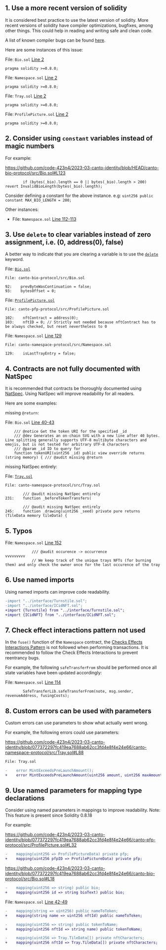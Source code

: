 ## 1. Use a more recent version of solidity

It is considered best practice to use the latest version of solidity. More recent versions of solidity have compiler optimizations, bugfixes, among other things. This could help in reading and writing safe and clean code.

A list of known compiler bugs can be found [here](https://etherscan.io/solcbuginfo).

Here are some instances of this issue:

File: `Bio.sol` [Line 2](https://github.com/code-423n4/2023-03-canto-identity/blob/HEAD/canto-bio-protocol/src/Bio.sol#L2)

```solidity
pragma solidity >=0.8.0;
```

File: `Namespace.sol` [Line 2](https://github.com/code-423n4/2023-03-canto-identity/blob/HEAD/canto-namespace-protocol/src/Namespace.sol#L2)

```solidity
pragma solidity >=0.8.0;
```

File: `Tray.sol` [Line 2](https://github.com/code-423n4/2023-03-canto-identity/blob/HEAD/canto-namespace-protocol/src/Tray.sol#L2)

```solidity
pragma solidity >=0.8.0;
```

File: `ProfilePicture.sol` [Line 2](https://github.com/code-423n4/2023-03-canto-identity/blob/HEAD/canto-pfp-protocol/src/ProfilePicture.sol#L2)

```solidity
pragma solidity >=0.8.0;
```

## 2. Consider using `constant` variables instead of magic numbers

For example:

https://github.com/code-423n4/2023-03-canto-identity/blob/HEAD/canto-bio-protocol/src/Bio.sol#L123

```solidity
        if (bytes(_bio).length == 0 || bytes(_bio).length > 200) revert InvalidBioLength(bytes(_bio).length);
```

Consider defining a constant for the above instance. e.g: `uint256 public constant MAX_BIO_LENGTH = 200;`

Other instances:

- File: `Namespace.sol` [Line 112-113](https://github.com/code-423n4/2023-03-canto-identity/blob/077372297fc419ea7688ab62cc3fd4e8f4e24e66/canto-namespace-protocol/src/Namespace.sol#L112-L113)

## 3. Use `delete` to clear variables instead of zero assignment, i.e. (0, address(0), false)

A better way to indicate that you are clearing a variable is to use the [`delete`](https://docs.soliditylang.org/en/v0.8.17/types.html#delete) keyword.

File: [`Bio.sol`](https://github.com/code-423n4/2023-03-canto-identity/blob/HEAD/canto-bio-protocol/src/Bio.sol#L92)

```solidity
File: canto-bio-protocol/src/Bio.sol

92:    prevByteWasContinuation = false;
93:    bytesOffset = 0;
```

File: [`ProfilePicture.sol`](https://github.com/code-423n4/2023-03-canto-identity/blob/HEAD/canto-pfp-protocol/src/ProfilePicture.sol#L102)

```solidity
File: canto-pfp-protocol/src/ProfilePicture.sol

102:    nftContract = address(0);
103:    nftID = 0; // Strictly not needed because nftContract has to be always checked, but reset nevertheless to 0
```

File: `Namespace.sol` [Line 129](https://github.com/code-423n4/2023-03-canto-identity/blob/HEAD/canto-namespace-protocol/src/Namespace.sol#L129)

```solidity
File: canto-namespace-protocol/src/Namespace.sol

129:    isLastTrayEntry = false;
```

## 4. Contracts are not fully documented with NatSpec

It is recommended that contracts be thoroughly documented using [NatSpec](https://docs.soliditylang.org/en/develop/natspec-format.html). Using NatSpec will improve readability for all readers.

Here are some examples:

missing `@return`:

File: `Bio.sol` [Line 40-43](https://github.com/code-423n4/2023-03-canto-identity/blob/HEAD/canto-bio-protocol/src/Bio.sol#L40-L43)

```solidity
    /// @notice Get the token URI for the specified _id
    /// @dev Generates an on-chain SVG with a new line after 40 bytes. Line splitting generally supports UTF-8 multibyte characters and emojis, but is not tested for arbitrary UTF-8 characters
    /// @param _id ID to query for
    function tokenURI(uint256 _id) public view override returns (string memory) { /// @audit missing @return
```

missing NatSpec entirely:

File: [`Tray.sol`](https://github.com/code-423n4/2023-03-canto-identity/blob/077372297fc419ea7688ab62cc3fd4e8f4e24e66/canto-namespace-protocol/src/Tray.sol#L231)

```solidity
File: canto-namespace-protocol/src/Tray.sol

        /// @audit missing NatSpec entirely
231:    function _beforeTokenTransfers(

        /// @audit missing NatSpec entirely
245:    function _drawing(uint256 _seed) private pure returns (TileData memory tileData) {
```

## 5. Typos

File: `Namespace.sol` [Line 152](https://github.com/code-423n4/2023-03-canto-identity/blob/077372297fc419ea7688ab62cc3fd4e8f4e24e66/canto-namespace-protocol/src/Namespace.sol#L152)

```solidity
            /// @audit occurence -> occurrence                                                                      vvvvvvvvv
            // We keep track of the unique trays NFTs (for burning them) and only check the owner once for the last occurence of the tray
```

## 6. Use named imports

Using named imports can improve code readability.

```diff
-import "../interface/Turnstile.sol";
-import "../interface/ICidNFT.sol";
+import {Turnstile} from "../interface/Turnstile.sol";
+import {ICidNFT} from "../interface/ICidNFT.sol";
```

## 7. Check effect interactions pattern not used

In the `fuse()` function of the `Namespace` contract, the [Checks Effects Interactions Pattern](https://fravoll.github.io/solidity-patterns/checks_effects_interactions.html) is not followed when performing transactions. It is recommended to follow the Check Effects Interactions to prevent reentrancy bugs.

For example, the following `safeTransferFrom` should be performed once all state variables have been updated accordingly:

File: `Namespace.sol` [Line 114](https://github.com/code-423n4/2023-03-canto-identity/blob/077372297fc419ea7688ab62cc3fd4e8f4e24e66/canto-namespace-protocol/src/Namespace.sol#L114)

```
        SafeTransferLib.safeTransferFrom(note, msg.sender, revenueAddress, fusingCosts);
```

## 8. Custom errors can be used with parameters

Custom errors can use parameters to show what actually went wrong.

For example, the following errors could use parameters:

https://github.com/code-423n4/2023-03-canto-identity/blob/077372297fc419ea7688ab62cc3fd4e8f4e24e66/canto-namespace-protocol/src/Tray.sol#L88

```diff
File: Tray.sol

-    error MintExceedsPreLaunchAmount();
+    error MintExceedsPreLaunchAmount(uint256 amount, uint256 maxAmount);
```

## 9. Use named parameters for mapping type declarations

Consider using named parameters in mappings to improve readability. Note: This feature is present since Solidity 0.8.18

For example:

https://github.com/code-423n4/2023-03-canto-identity/blob/077372297fc419ea7688ab62cc3fd4e8f4e24e66/canto-pfp-protocol/src/ProfilePicture.sol#L32

```diff
-    mapping(uint256 => ProfilePictureData) private pfp;
+    mapping(uint256 pfpID => ProfilePictureData) private pfp;
```

https://github.com/code-423n4/2023-03-canto-identity/blob/077372297fc419ea7688ab62cc3fd4e8f4e24e66/canto-bio-protocol/src/Bio.sol#L18

```diff
-    mapping(uint256 => string) public bio;
+    mapping(uint256 id => string bioText) public bio;
```

File: `Namespace.sol` [Line 42-49](https://github.com/code-423n4/2023-03-canto-identity/blob/077372297fc419ea7688ab62cc3fd4e8f4e24e66/canto-namespace-protocol/src/Namespace.sol#L42-L49)

```diff
-    mapping(string => uint256) public nameToToken;
+    mapping(string name => uint256 nftId) public nameToToken;

-    mapping(uint256 => string) public tokenToName;
+    mapping(uint256 nftId => string name) public tokenToName;

-    mapping(uint256 => Tray.TileData[]) private nftCharacters;
+    mapping(uint256 nftId => Tray.TileData[]) private nftCharacters;
```
